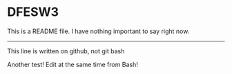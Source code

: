 # DFESW3
This is a README file.
I have nothing important to say right now.
__________________________________________
This line is written on github, not git bash

Another test! Edit at the same time from Bash!
